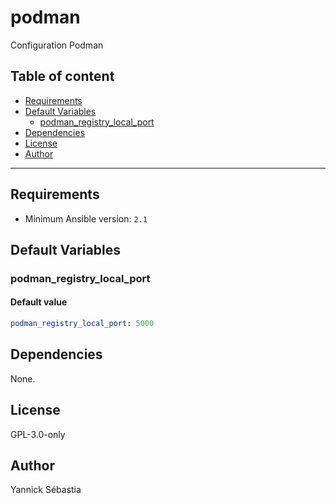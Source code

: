 # podman

Configuration Podman

## Table of content

- [Requirements](#requirements)
- [Default Variables](#default-variables)
  - [podman_registry_local_port](#podman_registry_local_port)
- [Dependencies](#dependencies)
- [License](#license)
- [Author](#author)

---

## Requirements

- Minimum Ansible version: `2.1`

## Default Variables

### podman_registry_local_port

#### Default value

```YAML
podman_registry_local_port: 5000
```

## Dependencies

None.

## License

GPL-3.0-only

## Author

Yannick Sébastia

